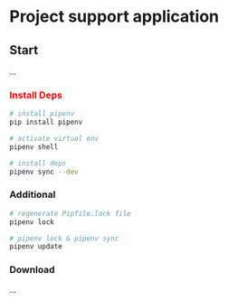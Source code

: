 # Project support application

## Start
...
### <span style='color:red'>Install Deps</span>


```bash
# install pipenv
pip install pipenv

# activate virtual env
pipenv shell

# install deps
pipenv sync --dev
```

### Additional

```bash
# regenerate Pipfile.lock file
pipenv lock

# pipenv lock & pipenv sync
pipenv update
```

### Download

...